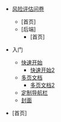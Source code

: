 * [风险评估问卷](风险评估问卷/readme)
  * [首页]
  * [后端]
    * [首页]
* 入门
  * [快速开始](zh-cn/quickstart.md)
    * [快速开始2](zh-cn/quickstart.md)
  * [多页文档](zh-cn/more-pages.md)
    * [多页文档2](zh-cn/quickstart.md)
  * [定制导航栏](zh-cn/custom-navbar.md)
  * [封面](zh-cn/cover.md)

* [首页]

